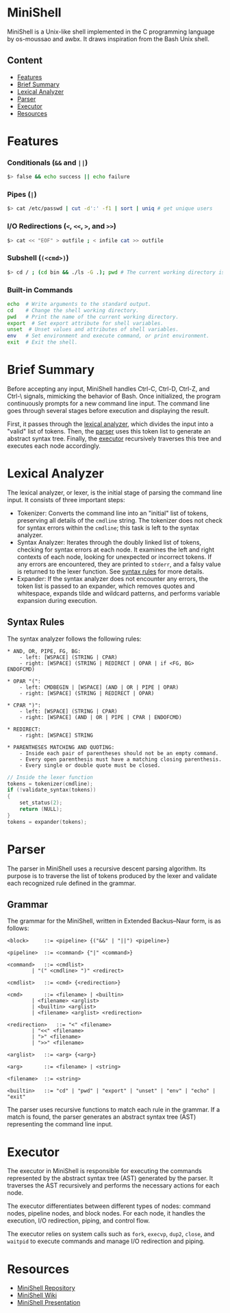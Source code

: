 # MiniShell

MiniShell is a Unix-like shell implemented in the C programming language by os-moussao and awbx. It draws inspiration from the Bash Unix shell.

## Content
- [Features](#features)
- [Brief Summary](#brief-summary)
- [Lexical Analyzer](#lexical-analyzer)
- [Parser](#parser)
- [Executor](#executor)
- [Resources](#resources)

# Features

### Conditionals (`&&` and `||`)
```bash
$> false && echo success || echo failure
```

### Pipes (`|`)
```bash
$> cat /etc/passwd | cut -d':' -f1 | sort | uniq # get unique users
```

### I/O Redirections (`<`, `<<`, `>`, and `>>`)
```bash
$> cat << "EOF" > outfile ; < infile cat >> outfile
```

### Subshell (`(<cmd>)`)
```bash
$> cd / ; (cd bin && ./ls -G .); pwd # The current working directory is still "/"
```

### Built-in Commands
```bash
echo  # Write arguments to the standard output.
cd    # Change the shell working directory.
pwd   # Print the name of the current working directory.
export  # Set export attribute for shell variables.
unset  # Unset values and attributes of shell variables.
env   # Set environment and execute command, or print environment.
exit  # Exit the shell.
```

# Brief Summary
Before accepting any input, MiniShell handles Ctrl-C, Ctrl-D, Ctrl-Z, and Ctrl-\ signals, mimicking the behavior of Bash. Once initialized, the program continuously prompts for a new command line input. The command line goes through several stages before execution and displaying the result.

First, it passes through the [lexical analyzer](#lexical-analyzer), which divides the input into a "valid" list of tokens. Then, the [parser](#parser) uses this token list to generate an abstract syntax tree. Finally, the [executor](#executor) recursively traverses this tree and executes each node accordingly.

# Lexical Analyzer
The lexical analyzer, or lexer, is the initial stage of parsing the command line input. It consists of three important steps:

- Tokenizer: Converts the command line into an "initial" list of tokens, preserving all details of the `cmdline` string. The tokenizer does not check for syntax errors within the `cmdline`; this task is left to the syntax analyzer.
- Syntax Analyzer: Iterates through the doubly linked list of tokens, checking for syntax errors at each node. It examines the left and right contexts of each node, looking for unexpected or incorrect tokens. If any errors are encountered, they are printed to `stderr`, and a falsy value is returned to the lexer function. See [syntax rules](#syntax-rules) for more details.
- Expander: If the syntax analyzer does not encounter any errors, the token list is passed to an expander, which removes quotes and whitespace, expands tilde and wildcard patterns, and performs variable expansion during execution.

## Syntax Rules
The syntax analyzer follows the following rules:

```
* AND, OR, PIPE, FG, BG:
	- left: [WSPACE] (STRING | CPAR)
	- right: [WSPACE] (STRING | REDIRECT | OPAR | if <FG, BG> ENDOFCMD)

* OPAR "(":
	- left: CMDBEGIN | [WSPACE] (AND | OR | PIPE | OPAR)
	- right: [WSPACE] (STRING | REDIRECT | OPAR)

* CPAR ")":
	- left: [WSPACE] (STRING | CPAR)
	- right: [WSPACE] (AND | OR | PIPE | CPAR | ENDOFCMD)

* REDIRECT:
	- right: [WSPACE] STRING

* PARENTHESES MATCHING AND QUOTING:
	- Inside each pair of parentheses should not be an empty command.
	- Every open parenthesis must have a matching closing parenthesis.
	- Every single or double quote must be closed.
```

```c
// Inside the lexer function
tokens = tokenizer(cmdline);
if (!validate_syntax(tokens))
{
    set_status(2);
    return (NULL);
}
tokens = expander(tokens);
```

# Parser
The parser in MiniShell uses a recursive descent parsing algorithm. Its purpose is to traverse the list of tokens produced by the lexer and validate each recognized rule defined in the grammar.

## Grammar
The grammar for the MiniShell, written in Extended Backus–Naur form, is as follows:

```
<block>		::= <pipeline> {("&&" | "||") <pipeline>}

<pipeline>	::= <command> {"|" <command>}

<command>	::= <cmdlist>
		| "(" <cmdline> ")" <redirect>

<cmdlist>	::= <cmd> {<redirection>}

<cmd>		::= <filename> | <builtin>
		| <filename> <arglist>
		| <builtin> <arglist>
		| <filename> <arglist> <redirection>

<redirection>	::= "<" <filename>
		| "<<" <filename>
		| ">" <filename>
		| ">>" <filename>

<arglist>	::= <arg> {<arg>}

<arg>		::= <filename> | <string>

<filename>	::= <string>

<builtin>	::= "cd" | "pwd" | "export" | "unset" | "env" | "echo" | "exit"
```

The parser uses recursive functions to match each rule in the grammar. If a match is found, the parser generates an abstract syntax tree (AST) representing the command line input.



# Executor
The executor in MiniShell is responsible for executing the commands represented by the abstract syntax tree (AST) generated by the parser. It traverses the AST recursively and performs the necessary actions for each node.

The executor differentiates between different types of nodes: command nodes, pipeline nodes, and block nodes. For each node, it handles the execution, I/O redirection, piping, and control flow.



The executor relies on system calls such as `fork`, `execvp`, `dup2`, `close`, and `waitpid` to execute commands and manage I/O redirection and piping.

# Resources
- [MiniShell Repository](https://github.com/os-moussao/MiniShell)
- [MiniShell Wiki](https://github.com/os-moussao/MiniShell/wiki)
- [MiniShell Presentation](https://docs.google.com/presentation/d/1HdNf6ZrXOQ3Dv2m1fQV1n-AsQm6OHv2YhGBttEo8S6s/edit#slide=id.gd1bd2c2d9a_0_56)
